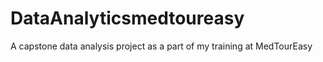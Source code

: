 # DataAnalyticsmedtoureasy
A capstone data analysis project as a part of my training at MedTourEasy
